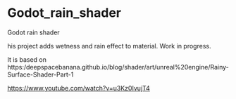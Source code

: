 # Godot_rain_shader
 Godot rain shader

his project adds wetness and rain effect to material.
Work in progress.

It is based on https:/deepspacebanana.github.io/blog/shader/art/unreal%20engine/Rainy-Surface-Shader-Part-1

https://www.youtube.com/watch?v=u3Kz0IvujT4
